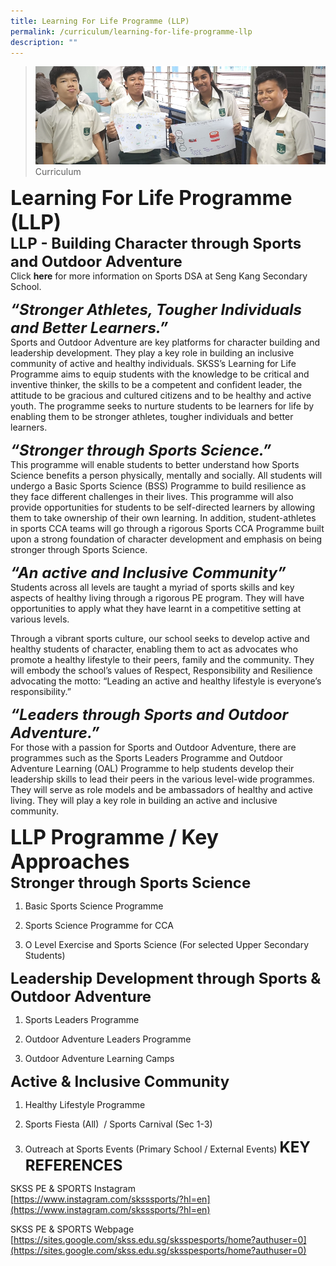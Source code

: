 ```yaml
---
title: Learning For Life Programme (LLP)
permalink: /curriculum/learning-for-life-programme-llp
description: ""
---
```

>![](/images/Curriculum/Curriculum.jpg)
>Curriculum

**<font size=6>Learning For Life Programme (LLP)</font>**<br>
**<font size=5>LLP - Building Character through Sports and Outdoor Adventure</font>**<br>
Click **here** for more information on Sports DSA at Seng Kang Secondary School.

***<font size=5>“Stronger Athletes, Tougher Individuals and Better Learners.”</font>***<br>
Sports and Outdoor Adventure are key platforms for character building and leadership development. They play a key role in building an inclusive community of active and healthy individuals. SKSS’s Learning for Life Programme aims to equip students with the knowledge to be critical and inventive thinker, the skills to be a competent and confident leader, the attitude to be gracious and cultured citizens and to be healthy and active youth. The programme seeks to nurture students to be learners for life by enabling them to be stronger athletes, tougher individuals and better learners. 

  
***<font size=5>“Stronger through Sports Science.”</font>***<br>
This programme will enable students to better understand how Sports Science benefits a person physically, mentally and socially. All students will undergo a Basic Sports Science (BSS) Programme to build resilience as they face different challenges in their lives. This programme will also provide opportunities for students to be self-directed learners by allowing them to take ownership of their own learning. In addition, student-athletes in sports CCA teams will go through a rigorous Sports CCA Programme built upon a strong foundation of character development and emphasis on being stronger through Sports Science.  

  
***<font size=5>“An active and Inclusive Community”</font>***<br>
Students across all levels are taught a myriad of sports skills and key aspects of healthy living through a rigorous PE program. They will have opportunities to apply what they have learnt in a competitive setting at various levels. 

Through a vibrant sports culture, our school seeks to develop active and healthy students of character, enabling them to act as advocates who promote a healthy lifestyle to their peers, family and the community. They will embody the school’s values of Respect, Responsibility and Resilience advocating the motto: “Leading an active and healthy lifestyle is everyone’s responsibility.” 

  
***<font size=5>“Leaders through Sports and Outdoor Adventure.”</font>***<br>
For those with a passion for Sports and Outdoor Adventure, there are programmes such as the Sports Leaders Programme and Outdoor Adventure Learning (OAL) Programme to help students develop their leadership skills to lead their peers in the various level-wide programmes. They will serve as role models and be ambassadors of healthy and active living. They will play a key role in building an active and inclusive community.

**<font size=6>LLP Programme / Key Approaches</font>**<br>
**<font size=5>Stronger through Sports Science</font>**<br>
1. Basic Sports Science Programme

2. Sports Science Programme for CCA

3. O Level Exercise and Sports Science (For selected Upper Secondary Students)

  
**<font size=5>Leadership Development through Sports & Outdoor Adventure</font>**<br>

1. Sports Leaders Programme

2. Outdoor Adventure Leaders Programme

3. Outdoor Adventure Learning Camps 

  
**<font size=5>Active & Inclusive Community</font>**<br>

1. Healthy Lifestyle Programme

2. Sports Fiesta (All)  / Sports Carnival (Sec 1-3)

3. Outreach at Sports Events (Primary School / External Events) 
**<font size=5>KEY REFERENCES</font>**<br>  

SKSS PE & SPORTS Instagram<br>
[https://www.instagram.com/sksssports/?hl=en](https://www.instagram.com/sksssports/?hl=en)

  

SKSS PE & SPORTS Webpage<br>
[https://sites.google.com/skss.edu.sg/sksspesports/home?authuser=0](https://sites.google.com/skss.edu.sg/sksspesports/home?authuser=0)